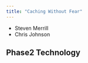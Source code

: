 ```yaml
---
title: "Caching Without Fear"
---
```


* Steven Merrill
* Chris Johnson

## Phase2 Technology

<!--
Intros, a brief bit about who we are and who we work for
-->